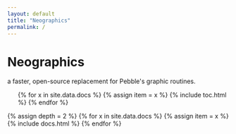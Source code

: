 ```yaml
---
layout: default
title: "Neographics"
permalink: /
---
```


<h1>Neographics</h1>
a faster, open-source replacement for Pebble's graphic routines.


<ul id="toc">
{% for x in site.data.docs %}
{% assign item = x %}
{% include toc.html %}
{% endfor %}
</ul>

{% assign depth = 2 %}
{% for x in site.data.docs %}
{% assign item = x %}
{% include docs.html %}
{% endfor %}
